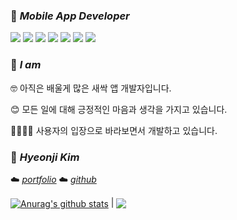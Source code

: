 ### 🌱 *Mobile App Developer*

   <img src="https://img.shields.io/badge/Android-3DDC84?style=flat-square&logo=Android&logoColor=white"/>  <img src="https://img.shields.io/badge/Java-007396?style=flat&logo=OpenJDK&logoColor=white"/>  <img src="https://img.shields.io/badge/JavaScript-F7DF1E?style=flat-square&logo=JavaScript&logoColor=white"/>    <img src="https://img.shields.io/badge/CSS3-1572B6?style=flat-square&logo=CSS3&logoColor=white"/>  <img src="https://img.shields.io/badge/HTML5-E34F26?style=flat-square&logo=HTML5&logoColor=white"/>    <img src="https://img.shields.io/badge/C-A8B9CC?style=flat-square&logo=C&logoColor=white"/>  <img src="https://img.shields.io/badge/React-61DAFB?style=flat-square&logo=React&logoColor=white"/>  


### 🥀 *I am*
  🤓 아직은 배울게 많은 새싹 앱 개발자입니다.
   
  😊 모든 일에 대해 긍정적인 마음과 생각을 가지고 있습니다.
   
  👨‍👩‍👧‍👦 사용자의 입장으로 바라보면서 개발하고 있습니다.
  
   
### 🌹 *Hyeonji Kim*
  ☁️ <I>[portfolio](https://www.notion.so/tngusmiso/fd824605fe6045d6928369a7d8cadcd4)  </I> ☁️ <I>[github](https://www.github.com/Hyeonji-14) </I>
   

   <a href="https://github.com/Hyeonji-14/github-readme-stats"><img align="center" src="https://github-readme-stats.vercel.app/api?username=Hyeonji-14&show_icons=true&include_all_commits=true&theme=buefy&hide_border=true" alt="Anurag's github stats" /></a> | <a href="https://github.com/Hyeonji-14/github-readme-stats"><img align="center" src="https://github-readme-stats.vercel.app/api/top-langs/?username=Hyeonji-14&layout=compact&theme=buefy&hide_border=true" /></a>
